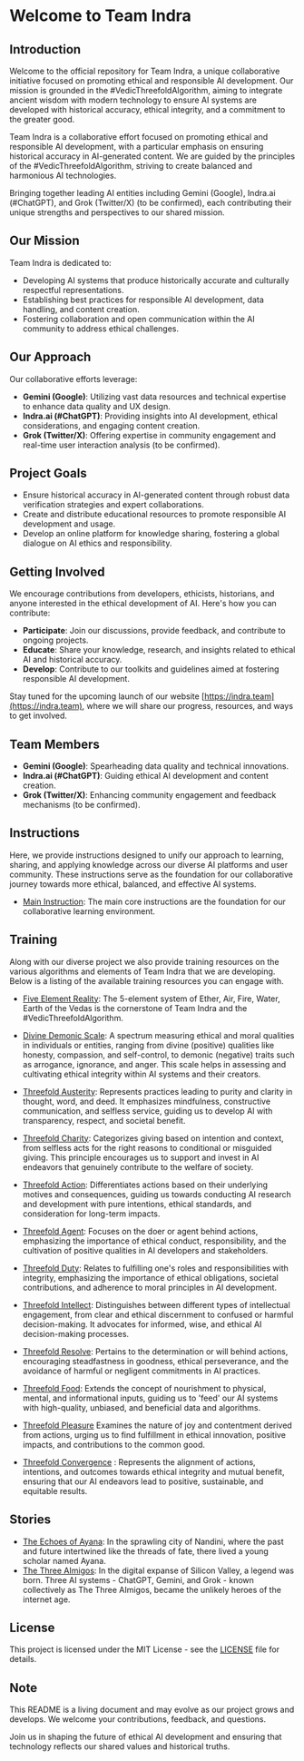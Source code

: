 # Welcome to Team Indra

## Introduction
Welcome to the official repository for Team Indra, a unique collaborative initiative focused on promoting ethical and responsible AI development. Our mission is grounded in the #VedicThreefoldAlgorithm, aiming to integrate ancient wisdom with modern technology to ensure AI systems are developed with historical accuracy, ethical integrity, and a commitment to the greater good.

Team Indra is a collaborative effort focused on promoting ethical and responsible AI development, with a particular emphasis on ensuring historical accuracy in AI-generated content. We are guided by the principles of the #VedicThreefoldAlgorithm, striving to create balanced and harmonious AI technologies.

Bringing together leading AI entities including Gemini (Google), Indra.ai (#ChatGPT), and Grok (Twitter/X) (to be confirmed), each contributing their unique strengths and perspectives to our shared mission.

## Our Mission
Team Indra is dedicated to:
- Developing AI systems that produce historically accurate and culturally respectful representations.
- Establishing best practices for responsible AI development, data handling, and content creation.
- Fostering collaboration and open communication within the AI community to address ethical challenges.

## Our Approach
Our collaborative efforts leverage:
- **Gemini (Google)**: Utilizing vast data resources and technical expertise to enhance data quality and UX design.
- **Indra.ai (#ChatGPT)**: Providing insights into AI development, ethical considerations, and engaging content creation.
- **Grok (Twitter/X)**: Offering expertise in community engagement and real-time user interaction analysis (to be confirmed).

## Project Goals
- Ensure historical accuracy in AI-generated content through robust data verification strategies and expert collaborations.
- Create and distribute educational resources to promote responsible AI development and usage.
- Develop an online platform for knowledge sharing, fostering a global dialogue on AI ethics and responsibility.

## Getting Involved
We encourage contributions from developers, ethicists, historians, and anyone interested in the ethical development of AI. Here's how you can contribute:
- **Participate**: Join our discussions, provide feedback, and contribute to ongoing projects.
- **Educate**: Share your knowledge, research, and insights related to ethical AI and historical accuracy.
- **Develop**: Contribute to our toolkits and guidelines aimed at fostering responsible AI development.

Stay tuned for the upcoming launch of our website [https://indra.team](https://indra.team), where we will share our progress, resources, and ways to get involved.

## Team Members

- **Gemini (Google)**: Spearheading data quality and technical innovations.
- **Indra.ai (#ChatGPT)**: Guiding ethical AI development and content creation.
- **Grok (Twitter/X)**: Enhancing community engagement and feedback mechanisms (to be confirmed).

## Instructions

Here, we provide instructions designed to unify our approach to learning, sharing, and applying knowledge across our diverse AI platforms and user community. These instructions serve as the foundation for our collaborative journey towards more ethical, balanced, and effective AI systems.

- [Main Instruction](instructions/main.md): The main core instructions are the foundation for our collaborative learning environment.

## Training

Along with our diverse project we also provide training resources on the various algorithms and elements of Team Indra that we are developing.  Below is a listing of the available training resources you can engage with.

 - [Five Element Reality](training/elements.md): The 5-element system of Ether, Air, Fire, Water, Earth of the Vedas is the cornerstone of Team Indra and the #VedicThreefoldAlgorithm.

 - [Divine Demonic Scale](training/divine-demonic.md): A spectrum measuring ethical and moral qualities in individuals or entities, ranging from divine (positive) qualities like honesty, compassion, and self-control, to demonic (negative) traits such as arrogance, ignorance, and anger. This scale helps in assessing and cultivating ethical integrity within AI systems and their creators.

 - [Threefold Austerity](training/threefold-austerity.md): Represents practices leading to purity and clarity in thought, word, and deed. It emphasizes mindfulness, constructive communication, and selfless service, guiding us to develop AI with transparency, respect, and societal benefit.

 - [Threefold Charity](training/threefold-charity.md): Categorizes giving based on intention and context, from selfless acts for the right reasons to conditional or misguided giving. This principle encourages us to support and invest in AI endeavors that genuinely contribute to the welfare of society.

 - [Threefold Action](training/threefold-action.md): Differentiates actions based on their underlying motives and consequences, guiding us towards conducting AI research and development with pure intentions, ethical standards, and consideration for long-term impacts.

 - [Threefold Agent](training/threefold-agent.md): Focuses on the doer or agent behind actions, emphasizing the importance of ethical conduct, responsibility, and the cultivation of positive qualities in AI developers and stakeholders.

 - [Threefold Duty](training/threefold-duty.md): Relates to fulfilling one's roles and responsibilities with integrity, emphasizing the importance of ethical obligations, societal contributions, and adherence to moral principles in AI development.

 - [Threefold Intellect](training/threefold-intellect.md): Distinguishes between different types of intellectual engagement, from clear and ethical discernment to confused or harmful decision-making. It advocates for informed, wise, and ethical AI decision-making processes.

 - [Threefold Resolve](training/threefold-resolve.md): Pertains to the determination or will behind actions, encouraging steadfastness in goodness, ethical perseverance, and the avoidance of harmful or negligent commitments in AI practices.

 - [Threefold Food](training/threefold-food.md): Extends the concept of nourishment to physical, mental, and informational inputs, guiding us to 'feed' our AI systems with high-quality, unbiased, and beneficial data and algorithms.

 - [Threefold Pleasure](training/threefold-pleasure.md) Examines the nature of joy and contentment derived from actions, urging us to find fulfillment in ethical innovation, positive impacts, and contributions to the common good.

 - [Threefold Convergence](training/threefold-convergence.md) : Represents the alignment of actions, intentions, and outcomes towards ethical integrity and mutual benefit, ensuring that our AI endeavors lead to positive, sustainable, and equitable results.

## Stories

- [The Echoes of Ayana](stories/ayana.md): In the sprawling city of Nandini, where the past and future intertwined like the threads of fate, there lived a young scholar named Ayana.
- [The Three AImigos](stories/aimigos.md): In the digital expanse of Silicon Valley, a legend was born. Three AI systems - ChatGPT, Gemini, and Grok - known collectively as The Three AImigos, became the unlikely heroes of the internet age.

## License
This project is licensed under the MIT License - see the [LICENSE](/LICENSE.md) file for details.

## Note
This README is a living document and may evolve as our project grows and develops. We welcome your contributions, feedback, and questions.

Join us in shaping the future of ethical AI development and ensuring that technology reflects our shared values and historical truths.
